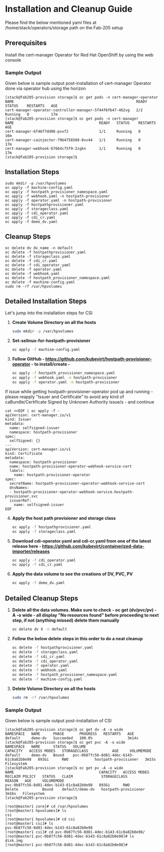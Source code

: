 # Installation and Cleanup Guide
Please find the below mentioned yaml files at /home/stack/operators/storage path on the Fab-205 setup

## Prerequisites
Install the cert-manager Operator for Red Hat OpenShift by using the web console
### Sample Output
Given below is sample output post-installation of cert-manager Operator done via operator hub using the horizon
```
[stack@fab205-provision storage]$ oc get pods -n cert-manager-operator
NAME                                                        READY   STATUS    RESTARTS   AGE
cert-manager-operator-controller-manager-5f44f6fb47-462vg   2/2     Running   0          17m
[stack@fab205-provision storage]$ oc get pods -n cert-manager
NAME                                       READY   STATUS    RESTARTS   AGE
cert-manager-6f46f7dd96-pvxf2              1/1     Running   0          16m
cert-manager-cainjector-79b4758588-8vv44   1/1     Running   0          17m
cert-manager-webhook-67664c75f9-2zgkn      1/1     Running   0          17m
[stack@fab205-provision storage]$ 
```

## Installation Steps
```
sudo mkdir -p /var/hpvolumes
oc apply -f machine-config.yaml
oc apply -f hostpath_provisioner_namespace.yaml
oc apply -f webhook.yaml -n hostpath-provisioner
oc apply -f operator.yaml -n hostpath-provisioner
oc apply -f hostpathprovisioner.yaml
oc apply -f storageclass.yaml
oc apply -f cdi_operator.yaml
oc apply -f cdi_cr.yaml
oc apply -f demo_dv.yaml
```

## Cleanup Steps
```
oc delete dv dv_name -n default
oc delete -f hostpathprovisioner.yaml
oc delete -f storageclass.yaml
oc delete -f cdi_cr.yaml
oc delete -f cdi_operator.yaml
oc delete -f operator.yaml
oc delete -f webhook.yaml
oc delete -f hostpath_provisioner_namespace.yaml
oc delete -f machine-config.yaml
sudo rm -rf /var/hpvolumes
```

## Detailed Installation Steps
Let's jump into the installation steps for CSI

1. **Create Volume Directory on all the hosts**
   ```bash
   sudo mkdir -p /var/hpvolumes
2. **Set-selinux-for-hostpath-provisioner**
   ```bash
   oc apply -f machine-config.yaml
3. **Follow GitHub - https://github.com/kubevirt/hostpath-provisioner-operator - to install/create -**
   ```bash
   oc apply -f hostpath_provisioner_namespace.yaml
   oc apply -f webhook.yaml -n hostpath-provisioner
   oc apply -f operator.yaml -n hostpath-provisioner

If issue while getting hostpath-provisioner-operator pod up and running - please reapply "Issuer and Certificate" to avoid any kind of caBundle/Certificate Signed by Unknown Authority issue/s - and continue

```
cat <<EOF | oc apply -f -
apiVersion: cert-manager.io/v1
kind: Issuer
metadata:
  name: selfsigned-issuer
  namespace: hostpath-provisioner
spec:
  selfSigned: {}
---
apiVersion: cert-manager.io/v1
kind: Certificate
metadata:
  namespace: hostpath-provisioner
  name: hostpath-provisioner-operator-webhook-service-cert
  labels:
    name: hostpath-provisioner-operator
spec:
  secretName: hostpath-provisioner-operator-webhook-service-cert
  dnsNames:
  - hostpath-provisioner-operator-webhook-service.hostpath-provisioner.svc
  issuerRef:
    name: selfsigned-issuer
EOF   
```
4. **Apply the host path provisioner and storage class**
   ```bash
   oc apply -f hostpathprovisioner.yaml
   oc apply -f storageclass.yaml
5. **Download cdi-operator.yaml and cdi-cr.yaml from one of the latest release here - https://github.com/kubevirt/containerized-data-importer/releases**
   ```bash
   oc apply -f cdi_operator.yaml 
   oc apply -f cdi_cr.yaml
6. **Apply the data volume to see the creations of DV, PVC, PV**
   ```bash
   oc apply -f demo_dv.yaml

## Detailed Cleanup Steps
1. **Delete all the data volumes. Make sure to check - oc get (dv/pvc/pv) -A -o wide - all display "No resources found" before proceeding to next step, if not (anything missed) delete them manually**
   ```bash
   oc delete dv X -n default
2. **Follow the below delete steps in this order to do a neat cleanup**
   ```bash
   oc delete -f hostpathprovisioner.yaml
   oc delete -f storageclass.yaml
   oc delete -f cdi_cr.yaml
   oc delete -f cdi_operator.yaml
   oc delete -f operator.yaml
   oc delete -f webhook.yaml
   oc delete -f hostpath_provisioner_namespace.yaml
   oc delete -f machine-config.yaml
3. **Delete Volume Directory on all the hosts**
   ```bash
   sudo rm -rf /var/hpvolumes

### Sample Output
Given below is sample output post-installation of CSI

```
[stack@fab205-provision storage]$ oc get dv -A -o wide
NAMESPACE   NAME      PHASE       PROGRESS   RESTARTS   AGE
default     demo-dv   Succeeded   100.0%                3m14s
[stack@fab205-provision storage]$ oc get pvc -A -o wide
NAMESPACE   NAME      STATUS   VOLUME                                     CAPACITY   ACCESS MODES   STORAGECLASS           AGE     VOLUMEMODE
default     demo-dv   Bound    pvc-0b87fc56-8d81-4dec-b143-61c8a82b0e98   893Gi      RWO            hostpath-provisioner   3m15s   Filesystem
[stack@fab205-provision storage]$ oc get pv -A -o wide
NAME                                       CAPACITY   ACCESS MODES   RECLAIM POLICY   STATUS   CLAIM             STORAGECLASS           REASON   AGE     VOLUMEMODE
pvc-0b87fc56-8d81-4dec-b143-61c8a82b0e98   893Gi      RWO            Delete           Bound    default/demo-dv   hostpath-provisioner            3m16s   Filesystem
[stack@fab205-provision storage]$  
```
```
[root@master1 core]# cd /var/hpvolumes
[root@master1 hpvolumes]# ls
csi
[root@master1 hpvolumes]# cd csi
[root@master1 csi]# ls
pvc-0b87fc56-8d81-4dec-b143-61c8a82b0e98
[root@master1 csi]# cd pvc-0b87fc56-8d81-4dec-b143-61c8a82b0e98/
[root@master1 pvc-0b87fc56-8d81-4dec-b143-61c8a82b0e98]# ls
disk.img
[root@master1 pvc-0b87fc56-8d81-4dec-b143-61c8a82b0e98]# 
```
